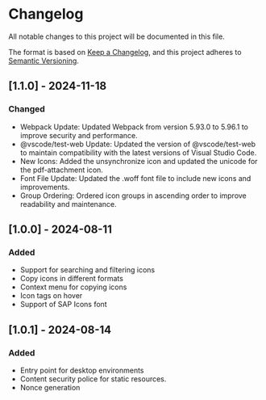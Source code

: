 # Changelog

All notable changes to this project will be documented in this file.

The format is based on [Keep a Changelog](https://keepachangelog.com/en/1.1.0/),
and this project adheres to [Semantic Versioning](https://semver.org/spec/v2.0.0.html).

## [1.1.0] - 2024-11-18

### Changed
- Webpack Update: Updated Webpack from version 5.93.0 to 5.96.1 to improve security and performance.
- @vscode/test-web Update: Updated the version of @vscode/test-web to maintain compatibility with the latest versions of Visual Studio Code.
- New Icons: Added the unsynchronize icon and updated the unicode for the pdf-attachment icon.
- Font File Update: Updated the .woff font file to include new icons and improvements.
- Group Ordering: Ordered icon groups in ascending order to improve readability and maintenance.

## [1.0.0] - 2024-08-11

### Added
- Support for searching and filtering icons
- Copy icons in different formats
- Context menu for copying icons
- Icon tags on hover
- Support of SAP Icons font


## [1.0.1] - 2024-08-14

### Added
- Entry point for desktop environments
- Content security police for static resources.
- Nonce generation
